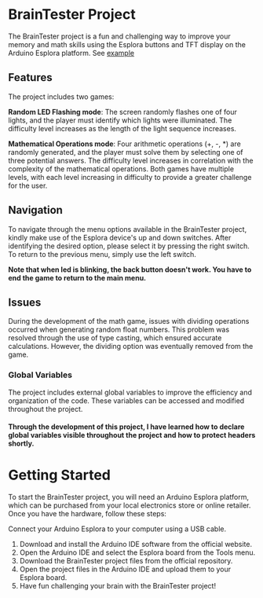 # BrainTester Project
The BrainTester project is a fun and challenging way to improve your memory and math skills using the Esplora buttons and TFT display on the Arduino Esplora platform. See [example](https://www.youtube.com/watch?v=GyxJ-AacweE)

## Features
The project includes two games:

**Random LED Flashing mode**: The screen randomly flashes one of four lights, and the player must identify which lights were illuminated. The difficulty level increases as the length of the light sequence increases.

**Mathematical Operations mode**: Four arithmetic operations (+, -, *) are randomly generated, and the player must solve them by selecting one of three potential answers. The difficulty level increases in correlation with the complexity of the mathematical operations.
Both games have multiple levels, with each level increasing in difficulty to provide a greater challenge for the user.

## Navigation
To navigate through the menu options available in the BrainTester project, kindly make use of the Esplora device's up and down switches. After identifying the desired option, please select it by pressing the right switch. To return to the previous menu, simply use the left switch.

**Note that when led is blinking, the back button doesn't work. You have to end the game to return to the main menu.**

## Issues
During the development of the math game, issues with dividing operations occurred when generating random float numbers. This problem was resolved through the use of type casting, which ensured accurate calculations. However, the dividing option was eventually removed from the game.

### Global Variables
The project includes external global variables to improve the efficiency and organization of the code. These variables can be accessed and modified throughout the project.

#### Through the development of this project, I have learned how to declare global variables visible throughout the project and how to protect headers shortly.


# Getting Started
To start the BrainTester project, you will need an Arduino Esplora platform, which can be purchased from your local electronics store or online retailer. Once you have the hardware, follow these steps:

Connect your Arduino Esplora to your computer using a USB cable.
1. Download and install the Arduino IDE software from the official website.
2. Open the Arduino IDE and select the Esplora board from the Tools menu.
3. Download the BrainTester project files from the official repository.
4. Open the project files in the Arduino IDE and upload them to your Esplora board.
5. Have fun challenging your brain with the BrainTester project!
